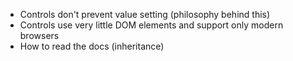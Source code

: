 - Controls don't prevent value setting (philosophy behind this)
- Controls use very little DOM elements and support only modern browsers
- How to read the docs (inheritance)